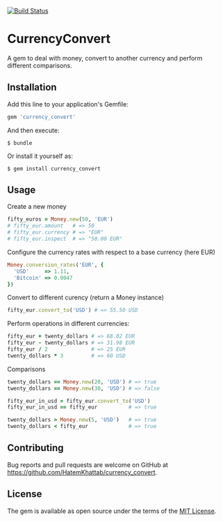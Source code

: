 [![Build Status](https://travis-ci.org/HatemKhattab/currency_convert.svg?branch=master)](https://travis-ci.org/HatemKhattab/currency_convert)


# CurrencyConvert

A gem to deal with money, convert to another currency and perform different comparisons.


## Installation

Add this line to your application's Gemfile:

```ruby
gem 'currency_convert'
```

And then execute:

    $ bundle

Or install it yourself as:

    $ gem install currency_convert

## Usage

   Create a new money
   ```ruby 
   fifty_euros = Money.new(50, 'EUR')
   # fifty_eur.amount   # => 50
   # fifty_eur.currency # => "EUR"
   # fifty_eur.inspect  # => "50.00 EUR"
   ```
   Configure the currency rates with respect to a base currency (here EUR)

   ```ruby 
   Money.conversion_rates('EUR', {
     'USD'     => 1.11,
     'Bitcoin' => 0.0047
   })
   ```

   Convert to different curency (return a Money instance) 

   ```ruby 
   fifty_eur.convert_to('USD') # => 55.50 USD
   ```

   Perform operations in different currencies:

   ```ruby 
   fifty_eur + twenty_dollars # => 68.02 EUR  
   fifty_eur - twenty_dollars # => 31.98 EUR
   fifty_eur / 2              # => 25 EUR
   twenty_dollars * 3         # => 60 USD
   ```
   Comparisons
   ```ruby 
   twenty_dollars == Money.new(20, 'USD') # => true   
   twenty_dollars == Money.new(30, 'USD') # => false
 
   fifty_eur_in_usd = fifty_eur.convert_to('USD')
   fifty_eur_in_usd == fifty_eur          # => true    
 
   twenty_dollars > Money.new(5, 'USD')   # => true
   twenty_dollars < fifty_eur             # => true   
   ```  

## Contributing

Bug reports and pull requests are welcome on GitHub at https://github.com/HatemKhattab/currency_convert.


## License

The gem is available as open source under the terms of the [MIT License](http://opensource.org/licenses/MIT).

